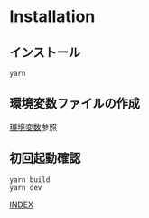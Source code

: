 # Installation

## インストール  

```
yarn
```

## 環境変数ファイルの作成  

[環境変数](./env.md)参照

## 初回起動確認

```
yarn build
yarn dev
```

[INDEX](../index.md)
